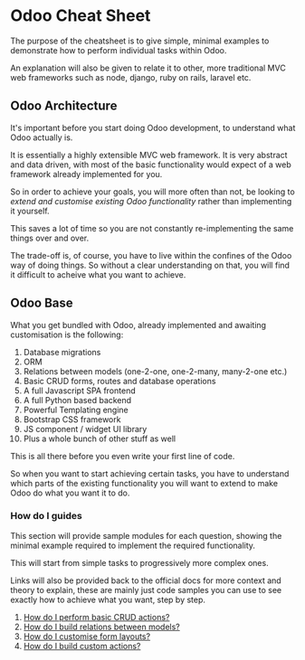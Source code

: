 # Odoo Cheat Sheet

The purpose of the cheatsheet is to give simple, minimal examples to demonstrate how to perform individual tasks within Odoo.

An explanation will also be given to relate it to other, more traditional MVC web frameworks such as node, django, ruby on rails, laravel etc.

## Odoo Architecture

It's important before you start doing Odoo development, to understand what Odoo actually is.

It is essentially a highly extensible MVC web framework.  It is very abstract and data driven, with most of the basic functionality would expect of a web framework already implemented for you.

So in order to achieve your goals, you will more often than not, be looking to *extend and customise existing Odoo functionality* rather than implementing it yourself.

This saves a lot of time so you are not constantly re-implementing the same things over and over.

The trade-off is, of course, you have to live within the confines of the Odoo way of doing things.  So without a clear understanding on that, you will find it difficult to acheive what you want to achieve.

## Odoo Base

What you get bundled with Odoo, already implemented and awaiting customisation is the following:

1. Database migrations
2. ORM
3. Relations between models (one-2-one, one-2-many, many-2-one etc.)
4. Basic CRUD forms, routes and database operations
5. A full Javascript SPA frontend
6. A full Python based backend
7. Powerful Templating engine
8. Bootstrap CSS framework
9. JS component / widget UI library
10. Plus a whole bunch of other stuff as well

This is all there before you even write your first line of code.

So when you want to start achieving certain tasks, you have to understand which parts of the existing functionality you will want to extend to make Odoo do what you want it to do.

### How do I guides

This section will provide sample modules for each question, showing the minimal example required to implement the required functionality.

This will start from simple tasks to progressively more complex ones.

Links will also be provided back to the official docs for more context and theory to explain, these are mainly just code samples you can use to see exactly how to achieve what you want, step by step.

1. [How do I perform basic CRUD actions?](./basic_crud)
2. [How do I build relations between models?](./model_relations)
3. [How do I customise form layouts?](./basic_form_layout)
4. [How do I build custom actions?](./custom_actions/)